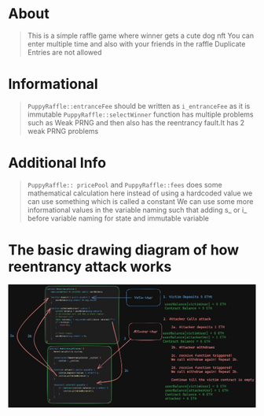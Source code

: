 # About
> This is a simple raffle game where winner gets a cute dog nft
> You can enter multiple time and also with your friends in the raffle
> Duplicate Entries are not allowed

# Informational 
>`PuppyRaffle::entranceFee` should be written as `i_entranceFee` as it is immutable
> `PuppyRaffle::selectWinner` function has multiple problems such as Weak PRNG and then also has the 
> reentrancy fault.It has 2 weak PRNG problems 

# Additional Info 
> `PuppyRaffle:: pricePool` and `PuppyRaffle::fees` does some mathematical calculation here instead of 
> using a hardcoded value we can use something which is called a constant 
> We can use some more informational values in the variable naming such that adding s_ or i_ before variable
> naming for state and immutable variable 


#  The basic drawing diagram of how reentrancy attack works
![alt text](image.png)